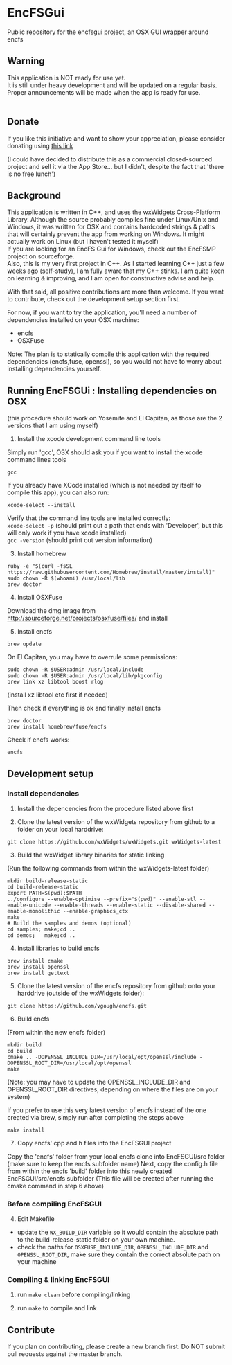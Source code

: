 # EncFSGui

Public repository for the encfsgui project, an OSX GUI wrapper around encfs

## Warning 
This application is NOT ready for use yet. <br>
It is still under heavy development and will be updated on a regular basis.<br>
Proper announcements will be made when the app is ready for use. <br><br>

## Donate

If you like this initiative and want to show your appreciation, please consider donating using [this link](https://www.paypal.com/cgi-bin/webscr?cmd=_donations&bn=EncFSGUI&business=peter.ve@corelan.be&currency_code=EUR&item_name=Support%20EncFSGui%20Project)<br>

(I could have decided to distribute this as a commercial closed-sourced project and sell it via the App Store... but I didn't, despite the fact that 'there is no free lunch')<br>


## Background
This application is written in C++, and uses the wxWidgets Cross-Platform Library.  Although the source probably compiles fine under Linux/Unix and Windows, it was written for OSX and contains hardcoded strings & paths that will certainly prevent the app from working on Windows.  It might actually work on Linux (but I haven't tested it myself)<br>
If you are looking for an EncFS Gui for Windows, check out the EncFSMP project on sourceforge.<br>
Also, this is my very first project in C++.  As I started learning C++ just a few weeks ago (self-study), I am fully aware that my C++ stinks. I am quite keen on learning & improving, and I am open for constructive advise and help.<br>

With that said, all positive contributions are more than welcome. If you want to contribute, check out the development setup section first.<br>

For now, if you want to try the application, you'll need a number of dependencies installed on your OSX machine:
- encfs
- OSXFuse

Note: The plan is to statically compile this application with the required dependencies (encfs,fuse, openssl), so you would not have to worry about installing dependencies yourself.


## Running EncFSGUi : Installing dependencies on OSX

(this procedure should work on Yosemite and El Capitan, as those are the 2 versions that I am using myself) 


1. Install the xcode development command line tools

  Simply run 'gcc', OSX should ask you if you want to install the xcode command lines tools

  ```
  gcc
  ```

  If you already have XCode installed (which is not needed by itself to compile this app), you can also run:

  ```
  xcode-select --install
  ```

  Verify that the command line tools are installed correctly:<br>
  `xcode-select -p` 	(should print out a path that ends with 'Developer', but this will only work if you have xcode installed)<br>
  `gcc -version`		(should print out version information)<br>


3. Install homebrew

  ```
  ruby -e "$(curl -fsSL https://raw.githubusercontent.com/Homebrew/install/master/install)"
  sudo chown -R $(whoami) /usr/local/lib
  brew doctor
  ```

4. Install OSXFuse

  Download the dmg image from http://sourceforge.net/projects/osxfuse/files/ and install


5. Install encfs

  ```
  brew update
  ```

  On El Capitan, you may have to overrule some permissions:

  ```
  sudo chown -R $USER:admin /usr/local/include
  sudo chown -R $USER:admin /usr/local/lib/pkgconfig
  brew link xz libtool boost rlog
  ```
  (install xz libtool etc first if needed)

  Then check if everything is ok and finally install encfs

  ```
  brew doctor
  brew install homebrew/fuse/encfs
  ```

  Check if encfs works:
  ```
  encfs
  ```




## Development setup

### Install dependencies

1. Install the depencencies from the procedure listed above first

2. Clone the latest version of the wxWidgets repository from github to a folder on your local harddrive:

  ```
  git clone https://github.com/wxWidgets/wxWidgets.git wxWidgets-latest
  ```

3. Build the wxWidget library binaries for static linking  

  (Run the following commands from within the wxWidgets-latest folder)

  ```
  mkdir build-release-static
  cd build-release-static
  export PATH=$(pwd):$PATH
  ../configure --enable-optimise --prefix="$(pwd)" --enable-stl --enable-unicode --enable-threads --enable-static --disable-shared --enable-monolithic --enable-graphics_ctx
  make
  # Build the samples and demos (optional)
  cd samples; make;cd ..
  cd demos;   make;cd ..
  ```

4. Install libraries to build encfs

  ```
  brew install cmake
  brew install openssl
  brew install gettext
  ```


5. Clone the latest version of the encfs repository from github onto your harddrive (outside of the wxWidgets folder):
  ```
  git clone https://github.com/vgough/encfs.git
  ```

6. Build encfs

  (From within the new encfs folder)
  ```
  mkdir build
  cd build
  cmake .. -DOPENSSL_INCLUDE_DIR=/usr/local/opt/openssl/include -DOPENSSL_ROOT_DIR=/usr/local/opt/openssl
  make
  ```
  (Note: you may have to update the OPENSSL_INCLUDE_DIR and OPENSSL_ROOT_DIR directives, depending on where the files are on your system)

  If you prefer to use this very latest version of encfs instead of the one created via brew, simply run after completing the steps above
  ```
  make install
  ```


7. Copy encfs' cpp and h files into the EncFSGUI project

  Copy the 'encfs' folder from your local encfs clone into EncFSGUI/src folder (make sure to keep the encfs subfolder name)
  Next, copy the config.h file from within the encfs 'build' folder into this newly created EncFSGUI/src/encfs subfolder
  (This file will be created after running the cmake command in step 6 above)


### Before compiling EncFSGUI

4. Edit Makefile

  - update the `WX_BUILD_DIR` variable so it would contain the absolute path to the build-release-static folder on your own machine.
  - check the paths for `OSXFUSE_INCLUDE_DIR`, `OPENSSL_INCLUDE_DIR` and `OPENSSL_ROOT_DIR`, make sure they contain the correct absolute path on your machine

### Compiling & linking EncFSGUI

1. run `make clean` before compiling/linking

2. run `make` to compile and link


## Contribute

If you plan on contributing, please create a new branch first.  Do NOT submit pull requests against the master branch.



